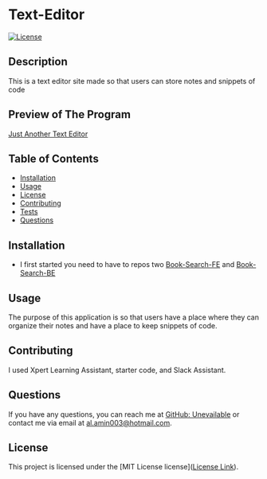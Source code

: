# Text-Editor
[![License](https://img.shields.io/badge/license-MIT%20License-brightgreen)](https://opensource.org/licenses/MIT)


## Description
This is a text editor site made so that users can store notes and snippets of code

## Preview of The Program
[Just Another Text Editor](https://just-another-text-editor-b5rd.onrender.com)


## Table of Contents
- [Installation](#installation)
- [Usage](#usage)
- [License](#license)
- [Contributing](#contributing)
- [Tests](#tests)
- [Questions](#questions)

## Installation
* I first started you need to have to repos two [Book-Search-FE](https://github.com/Unevailable/Book--Search-FE) and [Book-Search-BE](https://github.com/Unevailable/Book--Search-BE)


## Usage
The purpose of this application is so that users have a place where they can organize their notes and have a place to keep snippets of code.
## Contributing
I used Xpert Learning Assistant, starter code, and Slack Assistant. 

## Questions
If you have any questions, you can reach me at [GitHub: Unevailable](https://github.com/Unevailable) or contact me via email at al.amin003@hotmail.com.

## License
This project is licensed under the [MIT License license]([License Link](https://opensource.org/licenses/mit)).
